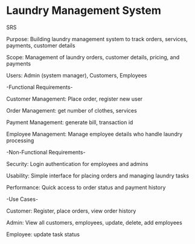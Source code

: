 # Laundry Management System
SRS

Purpose: Building laundry management system to track orders, services, payments, customer details

Scope: Management of laundry orders, customer details, pricing, and payments

Users: Admin (system manager), Customers, Employees


-Functional Requirements-

Customer Management: Place order, register new user

Order Management: get number of clothes, services

Payment Management: generate bill, transaction id

Employee Management: Manage employee details who handle laundry processing


-Non-Functional Requirements-

Security: Login authentication for employees and admins

Usability: Simple interface for placing orders and managing laundry tasks

Performance: Quick access to order status and payment history


-Use Cases-

Customer: Register, place orders, view order history

Admin: View all customers, employees, update, delete, add employees

Employee: update task status
